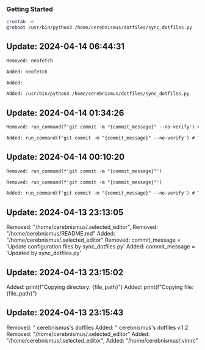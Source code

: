 ### Getting Started

```bash
crontab -e
@reboot /usr/bin/python3 /home/cerebnismus/dotfiles/sync_dotfiles.py
```


## Update: 2024-04-14 06:44:31
```diff
Removed: neofetch
```
```diff
Added: neofetch
```
```diff
Added: 
```
```diff
Added: /usr/bin/python3 /home/cerebnismus/dotfiles/sync_dotfiles.py
```

## Update: 2024-04-14 01:34:26
```diff
Removed: run_command(f'git commit -m "{commit_message}" --no-verify') # Temporarily bypass pre-commit hooks
```
```diff
Added: run_command(f'git commit -m "{commit_message}" --no-verify') # Temporarily bypass pre-c
```

## Update: 2024-04-14 00:10:20
```diff
Removed: run_command(f'git commit -m "{commit_message}"')
```
```diff
Removed: run_command(f'git commit -m "{commit_message}"')
```
```diff
Added: run_command(f'git commit -m "{commit_message}" --no-verify') # Temporarily bypass pre-commit hooks
```

## Update: 2024-04-13 23:13:05
Removed: "/home/cerebnismus/.selected_editor",
Removed: "/home/cerebnismus/README.md"
Added: "/home/cerebnismus/.selected_editor"
Removed: commit_message = 'Update configuration files by sync_dotfiles.py'
Added: commit_message = 'Updated by sync_dotfiles.py'

## Update: 2024-04-13 23:15:02
Added: print(f"Copying directory: {file_path}")
Added: print(f"Copying file: {file_path}")

## Update: 2024-04-13 23:15:43
Removed: " cerebnismus's dotfiles
Added: " cerebnismus's dotfiles v.1.2
Removed: "/home/cerebnismus/.selected_editor"
Added: "/home/cerebnismus/.selected_editor",
Added: "/home/cerebnismus/.vimrc"
